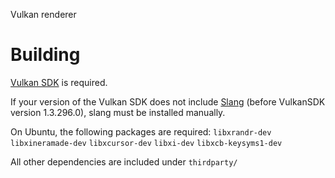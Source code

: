 Vulkan renderer

# Building

[Vulkan SDK](https://vulkan.lunarg.com/) is required.

If your version of the Vulkan SDK does not include [Slang](https://github.com/shader-slang/slang) (before VulkanSDK version 1.3.296.0), slang must be installed manually.

On Ubuntu, the following packages are required:
`libxrandr-dev`
`libxineramade-dev`
`libxcursor-dev`
`libxi-dev`
`libxcb-keysyms1-dev`

All other dependencies are included under `thirdparty/`